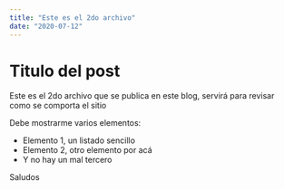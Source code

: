 ```yaml
---
title: "Este es el 2do archivo"
date: "2020-07-12"
---
```


# Titulo del post

Este es el 2do archivo que se publica en este blog, servirá para revisar como se comporta el sitio

Debe mostrarme varios elementos:
* Elemento 1, un listado sencillo
* Elemento 2, otro elemento por acá
* Y no hay un mal tercero

Saludos
